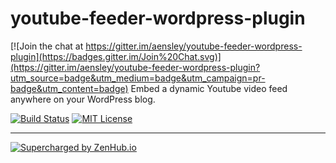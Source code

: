 # youtube-feeder-wordpress-plugin

[![Join the chat at https://gitter.im/aensley/youtube-feeder-wordpress-plugin](https://badges.gitter.im/Join%20Chat.svg)](https://gitter.im/aensley/youtube-feeder-wordpress-plugin?utm_source=badge&utm_medium=badge&utm_campaign=pr-badge&utm_content=badge)
Embed a dynamic Youtube video feed anywhere on your WordPress blog.

[![Build Status](https://travis-ci.org/aensley/youtube-feeder-wordpress-plugin.svg)](https://travis-ci.org/aensley/youtube-feeder-wordpress-plugin) [![MIT License](https://img.shields.io/badge/license-MIT-blue.svg)](https://github.com/aensley/youtube-feeder-wordpress-plugin/blob/master/LICENSE)

----

[![Supercharged by ZenHub.io](https://raw.githubusercontent.com/ZenHubIO/support/master/zenhub-badge.png)](https://zenhub.io)
